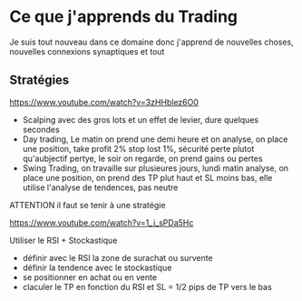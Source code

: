 # Ce que j'apprends du Trading

Je suis tout nouveau dans ce domaine donc j'apprend de nouvelles choses, nouvelles connexions synaptiques et tout

## Stratégies

https://www.youtube.com/watch?v=3zHHblez6O0

- Scalping avec des gros lots et un effet de levier, dure quelques secondes
- Day trading, Le matin on prend une demi heure et on analyse, on place une position, take profit 2% stop lost 1%, sécurité perte plutot qu'aubjectif pertye, le soir on regarde, on prend gains ou pertes
- Swing Trading, on travaille sur plusieures jours, lundi matin analyse, on place une position, on prend des TP plut haut et SL moins bas, elle utilise l'analyse de tendences, pas neutre

ATTENTION il faut se tenir à une stratégie

https://www.youtube.com/watch?v=1_j_sPDa5Hc

Utiliser le RSI + Stockastique

- définir avec le RSI la zone de surachat ou survente
- définir la tendence avec le stockastique
- se positionner en achat ou en vente
- claculer le TP en fonction du RSI et SL = 1/2 pips de TP vers le bas
